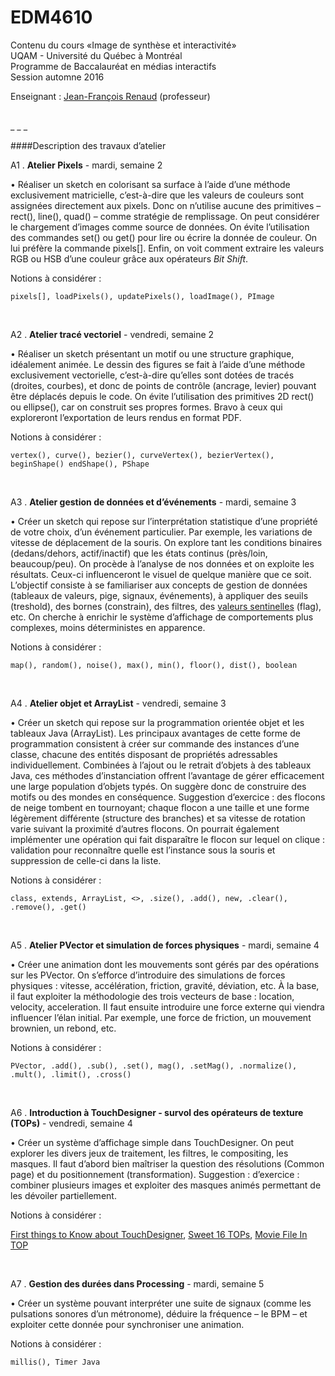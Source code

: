 EDM4610
=======

Contenu du cours «Image de synthèse et interactivité»<br>
UQAM - Université du Québec à Montréal<br>
Programme de Baccalauréat en médias interactifs<br>
Session automne 2016

Enseignant : <a href="mailto:renaud.jean-francois@uqam.ca">Jean-François Renaud</a> (professeur)

<br>
_ _ _

####Description des travaux d’atelier

A1 . **Atelier Pixels** - mardi, semaine 2

• Réaliser un sketch en colorisant sa surface à l’aide d’une méthode exclusivement matricielle, c’est-à-dire que les valeurs de couleurs sont assignées directement aux pixels. Donc on n’utilise aucune des primitives – rect(), line(), quad() – comme stratégie de remplissage. On peut considérer le chargement d’images comme source de données. On évite l’utilisation des commandes set() ou get() pour lire ou écrire la donnée de couleur. On lui préfère la commande pixels[]. Enfin, on voit comment extraire les valeurs RGB ou HSB d’une couleur grâce aux opérateurs <i>Bit Shift</i>.

Notions à considérer :

`pixels[], loadPixels(), updatePixels(), loadImage(), PImage`

<br>

A2 . **Atelier tracé vectoriel** - vendredi, semaine 2

• Réaliser un sketch présentant un motif ou une structure graphique, idéalement animée. Le dessin des figures se fait à l’aide d’une méthode exclusivement vectorielle, c’est-à-dire qu’elles sont dotées de tracés (droites, courbes), et donc de points de contrôle (ancrage, levier) pouvant être déplacés depuis le code. On évite l’utilisation des primitives 2D rect() ou ellipse(), car on construit ses propres formes. Bravo à ceux qui exploreront l’exportation de leurs rendus en format PDF.

Notions à considérer :

`vertex(), curve(), bezier(), curveVertex(), bezierVertex(), beginShape() endShape(), PShape`

<br>

A3 . **Atelier gestion de données et d’événements** - mardi, semaine 3

• Créer un sketch qui repose sur l’interprétation statistique d’une propriété de votre choix, d’un événement particulier. Par exemple, les variations de vitesse de déplacement de la souris. On explore tant les conditions binaires (dedans/dehors, actif/inactif) que les états continus (près/loin, beaucoup/peu). On procède à l’analyse de nos données et on exploite les résultats. Ceux-ci influenceront le visuel de quelque manière que ce soit.
L’objectif consiste à se familiariser aux concepts de gestion de données (tableaux de valeurs, pige, signaux, événements), à appliquer des seuils (treshold), des bornes (constrain), des filtres, des [valeurs sentinelles](https://en.wikipedia.org/wiki/Sentinel_value) (flag), etc. On cherche à enrichir le système d’affichage de comportements plus complexes, moins déterministes en apparence.

Notions à considérer :

`map(), random(), noise(), max(), min(), floor(), dist(), boolean`

<br>

A4 . **Atelier objet et ArrayList** - vendredi, semaine 3

• Créer un sketch qui repose sur la programmation orientée objet et les tableaux Java (ArrayList). Les principaux avantages de cette forme de programmation consistent à créer sur commande des instances d’une classe, chacune des entités disposant de propriétés adressables individuellement. Combinées à l’ajout ou le retrait d’objets à des tableaux Java, ces méthodes d’instanciation offrent l’avantage de gérer efficacement une large population d’objets typés. On suggère donc de construire des motifs ou des mondes en conséquence.
Suggestion d’exercice : des flocons de neige tombent en tournoyant; chaque flocon a une taille et une forme légèrement différente (structure des branches) et sa vitesse de rotation varie suivant la proximité d’autres flocons. On pourrait également implémenter une opération qui fait disparaître le flocon sur lequel on clique : validation pour reconnaître quelle est l’instance sous la souris et suppression de celle-ci dans la liste.

Notions à considérer :

`class, extends, ArrayList, <>, .size(), .add(), new, .clear(), .remove(), .get()`

<br>

A5 . **Atelier PVector et simulation de forces physiques** - mardi, semaine 4

• Créer une animation dont les mouvements sont gérés par des opérations sur les PVector. On s’efforce d’introduire des simulations de forces physiques : vitesse, accélération, friction, gravité, déviation, etc. À la base, il faut exploiter la méthodologie des trois vecteurs de base : location, velocity, acceleration. Il faut ensuite introduire une force externe qui viendra influencer l’élan initial. Par exemple, une force de friction, un mouvement brownien, un rebond, etc.

Notions à considérer :

`PVector, .add(), .sub(), .set(), mag(), .setMag(), .normalize(), .mult(), .limit(), .cross()`

<br>

A6 . **Introduction à TouchDesigner - survol des opérateurs de texture (TOPs)** - vendredi, semaine 4

• Créer un système d’affichage simple dans TouchDesigner. On peut explorer les divers jeux de traitement, les filtres, le compositing, les masques. Il faut d’abord bien maîtriser la question des résolutions (Common page) et du positionnement (transformation). Suggestion : d’exercice : combiner plusieurs images et exploiter des masques animés permettant de les dévoiler partiellement.

Notions à considérer :

[First things to Know about TouchDesigner](https://www.derivative.ca/wiki088/index.php?title=First_Things_to_Know_about_TouchDesigner), [Sweet 16 TOPs](https://www.derivative.ca/wiki088/index.php?title=TOP#Sweet_16_TOPs), [Movie File In TOP](https://www.derivative.ca/wiki088/index.php?title=Movie_File_In_TOP)

<br>

A7 . **Gestion des durées dans Processing** - mardi, semaine 5

• Créer un système pouvant interpréter une suite de signaux (comme les pulsations sonores d’un métronome), déduire la fréquence – le BPM – et exploiter cette donnée pour synchroniser une animation.

Notions à considérer :

`millis(), Timer Java`

<br>

